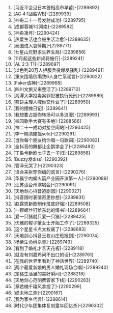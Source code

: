
1. [习近平会见日本首相高市早苗]-[2289892]
1. [AG 4:1战胜WB]-[2289939]
1. [神舟二十一号发射成功]-[2289795]
1. [成都蓉城1:2河南]-[2289582]
1. [神舟凌月]-[2290424]
1. [热爱生活也会被生活治愈]-[2289635]
1. [泰国进入哀悼期]-[2289771]
1. [七星山荒野求生养生局]-[2289856]
1. [11月起这些新规将施行]-[2289241]
1. [AL 2:3 T1]-[2289697]
1. [以色列20万人拒服兵役爆发骚乱]-[2289491]
1. [重庆围墙倒塌致6人身亡系谣言]-[2290022]
1. [Faker请神]-[2289968]
1. [四川文旅又来整活了]-[2289710]
1. [湘潭大学投毒案罪犯被执行死刑]-[2289989]
1. [煎饼主理人喊你交作业了]-[2289950]
1. [我的摆摊日记]-[2289641]
1. [我想要占据你转场可以多浪漫]-[2289993]
1. [校园歌手大赛有多绝]-[2288586]
1. [神二十一成功对接空间站]-[2290425]
1. [李一桐清瞳摇solo]-[2290291]
1. [当你每个朋友给你唱一句歌词]-[2290082]
1. [全抖音的舞都让企鹅学会了]-[2289492]
1. [丁禹兮新剧七子去一子归]-[2289858]
1. [Buzzy发diss]-[2290392]
1. [管泽元哭了]-[2290323]
1. [谁会来拆穿你编的谎言]-[2290276]
1. [华晨宇内娱火箭产业园开演第一人]-[2290089]
1. [汪苏泷台州演唱会]-[2290091]
1. [天地剑心抖音追剧团]-[2290027]
1. [抖音限时表情奇思妙想]-[2289831]
1. [赵露思新歌制作班底好强]-[2289508]
1. [一颗螺丝钉给东北的情书]-[2289664]
1. [爱一只猪就只爱一只猪]-[2289425]
1. [优雅的梭子蟹女士开始工作了]-[2289325]
1. [这个星星卡点太权威了]-[2288683]
1. [天地剑心抖音王权山庄班报到]-[2290074]
1. [杨紫生命树杀青]-[2289749]
1. [看到了婚礼才艺天花板]-[2289118]
1. [就没有刘嘉玲问不出口的话]-[2289761]
1. [在我的世界里看到了神话世界]-[2289740]
1. [两个最爱新娘的男人婚礼现场合唱]-[2289240]
1. [定格生活里的美好瞬间]-[2288218]
1. [天地剑心范明费管家下线]-[2290283]
1. [章若楠千禧风拿捏了]-[2290299]
1. [终末地三测]-[2290167]
1. [我为家乡代言]-[2288614]
1. [时代少年团集体复刻童年回忆杀]-[2290302]